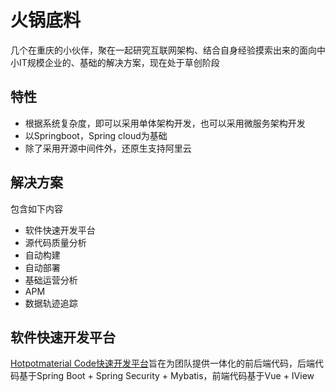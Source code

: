 # 火锅底料

几个在重庆的小伙伴，聚在一起研究互联网架构、结合自身经验摸索出来的面向中小IT规模企业的、基础的解决方案，现在处于草创阶段

## 特性

- 根据系统复杂度，即可以采用单体架构开发，也可以采用微服务架构开发
- 以Springboot，Spring cloud为基础
- 除了采用开源中间件外，还原生支持阿里云

## 解决方案

包含如下内容

- 软件快速开发平台
- 源代码质量分析
- 自动构建
- 自动部署
- 基础运营分析
- APM
- 数据轨迹追踪

## 软件快速开发平台

[Hotpotmaterial Code快速开发平台](https://github.com/hotpotmaterial/code-backend)旨在为团队提供一体化的前后端代码，后端代码基于Spring Boot + Spring Security + Mybatis，前端代码基于Vue + IView

